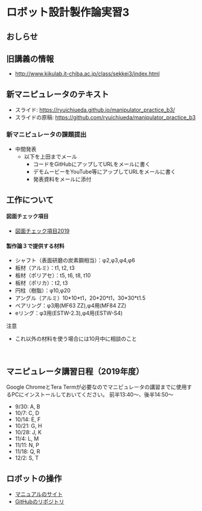 # ロボット設計製作論実習3

<h2>おしらせ</h2>
<h2>旧講義の情報</h2>
<ul>
 	<li><a href="http://www.kikulab.it-chiba.ac.jp/class/sekkei3/index.html">http://www.kikulab.it-chiba.ac.jp/class/sekkei3/index.html</a></li>
</ul>
<h2>新マニピュレータのテキスト</h2>
<ul>
 	<li>スライド: <a href="https://ryuichiueda.github.io/manipulator_practice_b3/">https://ryuichiueda.github.io/manipulator_practice_b3/</a></li>
 	<li>スライドの原稿: <a href="https://github.com/ryuichiueda/manipulator_practice_b3">https://github.com/ryuichiueda/manipulator_practice_b3</a></li>
</ul>

### 新マニピュレータの課題提出

* 中間発表
    * 以下を上田までメール
        * コードをGitHubにアップしてURLをメールに書く
        * デモムービーをYouTube等にアップしてURLをメールに書く
        * 発表資料をメールに添付


<h2>工作について</h2>
<h4>図面チェック項目</h4>

* [図面チェック項目2019](図面チェック項目2019.pdf)

<h4>製作論３で提供する材料</h4>
<ul>
 	<li>シャフト（表面研磨の炭素鋼相当）：φ2,φ3,φ4,φ6</li>
 	<li>板材（アルミ）：t1, t2, t3</li>
 	<li>板材（ポリアセ）：t5, t6, t8, t10</li>
 	<li>板材（ポリカ）：t2, t3</li>
 	<li>円柱（樹脂）：φ10,φ20</li>
 	<li>アングル（アルミ）10*10*t1，20*20*t1，30<wbr />*30*t1.5</li>
 	<li>ベアリング：φ3用(MF63 ZZ),φ4用(MF84 ZZ)</li>
 	<li>eリング：φ3用(ESTW-2.3),φ4用(ESTW-S4)</li>
</ul>
注意
<ul>
 	<li>これ以外の材料を使う場合には10月中に相談のこと</li>
</ul>
&nbsp;
<h2>マニピュレータ講習日程（2019年度）</h2>
Google ChromeとTera Termが必要なのでマニピュレータの講習までに使用するPCにインストールしておいてください。
前半13:40～、後半14:50～
<ul>
 	<li>9/30: A, B</li>
 	<li>10/7: C, D</li>
 	<li>10/14: E, F</li>
 	<li>10/21: G, H</li>
 	<li>10/28: J, K</li>
 	<li>11/4: L, M</li>
 	<li>11/11: N, P</li>
 	<li>11/18: Q, R</li>
 	<li>12/2: S, T</li>
</ul>
<h2>ロボットの操作</h2>
<ul>
 	<li><a href="https://ryuichiueda.github.io/RobotDesign3/index.html">マニュアルのサイト</a></li>
 	<li><a href="https://github.com/ryuichiueda/RobotDesign3">GitHubのリポジトリ</a></li>
</ul>
